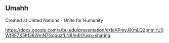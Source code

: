 ## Umahh

Created at United Nations - Unite for Humanity

https://docs.google.com/a/bu.edu/presentation/d/1eKPmyJiKmLQ2pnmirU0Wf8E7X5h138WmN7GdguzfLN8/edit?usp=sharing
